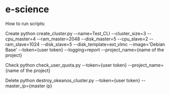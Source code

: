 e-science
=========

How to run scripts:

Create 
    python create_cluster.py --name=Test_CLI --cluster_size=3 --cpu_master=4 --ram_master=2048 --disk_master=5 
    --cpu_slave=2 --ram_slave=1024 --disk_slave=5 --disk_template=ext_vlmc --image='Debian Base' 
    --token={user token} --logging=report --project_name={name of the project}

Check
    python check_user_quota.py --token={user token} --project_name={name of the project}

Delete
    python destroy_okeanos_cluster.py --token={user token} --master_ip={master ip}
